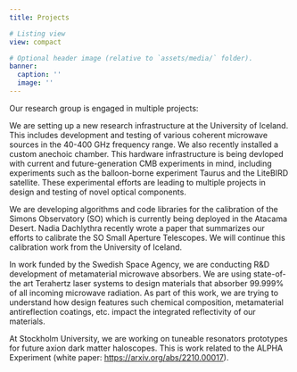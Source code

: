 ```yaml
---
title: Projects

# Listing view
view: compact

# Optional header image (relative to `assets/media/` folder).
banner:
  caption: ''
  image: ''
---
```


Our research group is engaged in multiple projects:

We are setting up a new research infrastructure at the University of Iceland. This includes development and testing of various coherent microwave sources in the 40-400 GHz frequency range. We also recently installed a custom anechoic chamber. This hardware infrastructure is being devloped with current and future-generation CMB experiments in mind, including experiments such as the balloon-borne experiment Taurus and the LiteBIRD satellite. These experimental efforts are leading to multiple projects in design and testing of novel optical components.

We are developing algorithms and code libraries for the calibration of the Simons Observatory (SO) which is currently being deployed in the Atacama Desert. Nadia Dachlythra recently wrote a paper that summarizes our efforts to calibrate the SO Small Aperture Telescopes. We will continue this calibration work from the University of Iceland.

In work funded by the Swedish Space Agency, we are conducting R&D development of metamaterial microwave absorbers. We are using state-of-the art Terahertz laser systems to design materials that absorber 99.999% of all incoming microwave radiation. As part of this work, we are trying to understand how design features such chemical composition, metamaterial antireflection coatings, etc. impact the integrated reflectivity of our materials.

At Stockholm University, we are working on tuneable resonators prototypes for future axion dark matter haloscopes. This is work related to the ALPHA Experiment (white paper: https://arxiv.org/abs/2210.00017).